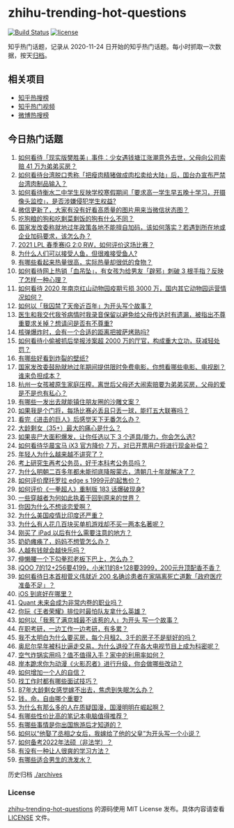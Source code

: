 # zhihu-trending-hot-questions

[![Build Status](https://github.com/justjavac/zhihu-trending-hot-questions/workflows/ci/badge.svg?branch=master)](https://github.com/justjavac/zhihu-trending-hot-questions/actions)
[![license](https://img.shields.io/github/license/justjavac/zhihu-trending-hot-questions)](https://github.com/justjavac/zhihu-trending-hot-questions/blob/master/LICENSE)

知乎热门话题，记录从 2020-11-24 日开始的知乎热门话题。每小时抓取一次数据，按天[归档](./archives)。

## 相关项目

- [知乎热搜榜](https://github.com/justjavac/zhihu-trending-top-search)
- [知乎热门视频](https://github.com/justjavac/zhihu-trending-hot-video)
- [微博热搜榜](https://github.com/justjavac/weibo-trending-hot-search)

## 今日热门话题

<!-- BEGIN -->
<!-- 最后更新时间 Thu Jan 28 2021 01:31:23 GMT+0800 (CST) -->
1. [如何看待「现实版樊胜美」事件：少女遇钱塘江涨潮意外去世，父母向公司索赔 41 万为弟弟买房？](https://www.zhihu.com/question/441074363)
1. [如何看待台湾脱口秀称「把瘦肉精猪做成肉松卖给大陆」后，国台办宣布严禁台湾肉制品输入？](https://www.zhihu.com/question/441439053)
1. [如何看待衡水二中学生反映学校寒假期间「要求高一学生早五晚十学习，开摄像头监控」，是否涉嫌侵犯学生权益?](https://www.zhihu.com/question/441266434)
1. [微信更新了，大家有没有好看高质量的图片用来当微信状态图？](https://www.zhihu.com/question/440754046)
1. [吃狗粮的狗和吃剩菜剩饭的狗有什么不同？](https://www.zhihu.com/question/424634698)
1. [国家发改委称就地过年政策各地不能擅自加码，该如何落实？若遇到所在地或企业加码要求，该怎么办？](https://www.zhihu.com/question/441407361)
1. [2021 LPL 春季赛iG 2:0 RW，如何评价这场比赛？](https://www.zhihu.com/question/441500870)
1. [为什么人们可以接受人鱼，但很难接受鱼人?](https://www.zhihu.com/question/441042938)
1. [有哪些看起来热量很高，实际热量却很低的食物？](https://www.zhihu.com/question/359675190)
1. [如何看待网上热销「血吊坠」，有女孩为给男友「辟邪」刺破 3 根手指？反映了怎样一种心理？](https://www.zhihu.com/question/441309856)
1. [如何看待 2020 年南京红山动物园疫期亏损 3000 万，国内其它动物园运营情况如何？](https://www.zhihu.com/question/441364038)
1. [如何以「我囚禁了天帝近百年」为开头写个故事？](https://www.zhihu.com/question/436573312)
1. [医生和我交代我爷病情时我录音保留以避免给父母传达时有遗漏，被指出不尊重要求关掉？想请问是否有不尊重?](https://www.zhihu.com/question/440627655)
1. [核弹爆炸时，会有一个合适的距离把披萨烤熟吗?](https://www.zhihu.com/question/440611335)
1. [如何看待小偷被抓后举报涉案超 2000 万的厅官，构成重大立功，获减轻处罚？](https://www.zhihu.com/question/441248322)
1. [有哪些好看到炸裂的壁纸?](https://www.zhihu.com/question/425110846)
1. [国家发改委鼓励就地过年期间提供限时免费电影，你想看哪些电影、电视剧？谁来负担成本？](https://www.zhihu.com/question/441430187)
1. [杭州一女孩被原生家庭压榨，离世后父母还大闹索赔要为弟弟买房，父母的爱是不是也有私心？](https://www.zhihu.com/question/358167613)
1. [有哪些一发出去就能镇住朋友圈的沙雕文案？](https://www.zhihu.com/question/441111291)
1. [如果我是个门将，每场比赛必丢且只丢一球，能打五大联赛吗？](https://www.zhihu.com/question/440028419)
1. [看完《进击的巨人》后感觉天下无番怎么办？](https://www.zhihu.com/question/440877082)
1. [大龄剩女（35+）最大的痛心是什么？](https://www.zhihu.com/question/440901341)
1. [如果丧尸大面积爆发，让你任选以下 3 个道具/能力，你会怎么选?](https://www.zhihu.com/question/439058473)
1. [如何看待华晨宝马 iX3 官方降价 7 万，对已开票用户将进行现金补偿？](https://www.zhihu.com/question/441500412)
1. [年轻人为什么越来越不讲究了？](https://www.zhihu.com/question/441215437)
1. [考上研究生再考公务员，好于本科考公务员吗？](https://www.zhihu.com/question/431566073)
1. [为什么明朝二百多年都未能彻底降服蒙古，清朝几十年就解决了？](https://www.zhihu.com/question/38222268)
1. [如何评价摩托罗拉 edge s 1999元的起售价？](https://www.zhihu.com/question/441332592)
1. [如何评价《一拳超人》重制版 183 话爆破现身?](https://www.zhihu.com/question/441212547)
1. [一些穿越者为何如此执着于回到原来的世界？](https://www.zhihu.com/question/342470067)
1. [你因为什么不想谈恋爱啊？](https://www.zhihu.com/question/440291316)
1. [为什么美国疫情比印度还严重？](https://www.zhihu.com/question/440510534)
1. [为什么有人花几百块买单机游戏却不买一两本名著呢？](https://www.zhihu.com/question/441017496)
1. [刚买了 iPad 以后有什么需要注意的地方？](https://www.zhihu.com/question/373784504)
1. [奶奶瘫痪了，妈妈不想管怎么办？](https://www.zhihu.com/question/385391030)
1. [人越有钱就会越快乐吗？](https://www.zhihu.com/question/383282003)
1. [伸懒腰一个下勾拳怼老板下巴上，怎么办？](https://www.zhihu.com/question/437933027)
1. [iQOO 7的12+256要4199，小米11的8+128要3999，200元升顶配香不香？](https://www.zhihu.com/question/439135560)
1. [如何看待日本首相菅义伟就近 200 名确诊患者在家隔离死亡道歉「政府医疗准备不足」？](https://www.zhihu.com/question/441424546)
1. [iOS 到底好在哪里？](https://www.zhihu.com/question/441291558)
1. [Quant 未来会成为非常内卷的职业吗？](https://www.zhihu.com/question/399459312)
1. [你玩《王者荣耀》排位时最怕队友拿什么英雄？](https://www.zhihu.com/question/440845787)
1. [如何以「我惹了满京城最不该惹的人」为开头 写一个故事？](https://www.zhihu.com/question/436381988)
1. [在职考研，一边工作一边考研，有多累？](https://www.zhihu.com/question/329092637)
1. [我不太明白为什么要买房，每个月租2、3千的房子不是挺好的吗？](https://www.zhihu.com/question/437461534)
1. [奥尼尔早年被科比逼走交易，为什么退役了在各大电视节目上成为科密呢？](https://www.zhihu.com/question/441041351)
1. [空气炸锅实用吗？值不值得入手？家中的利用率如何？](https://www.zhihu.com/question/60108615)
1. [岸本跪求你为动漫《火影忍者》进行升级，你会做哪些改动？](https://www.zhihu.com/question/440430224)
1. [如何增加一个人的自信？](https://www.zhihu.com/question/19553905)
1. [找工作时都有哪些面试技巧？](https://www.zhihu.com/question/306398832)
1. [87年大龄剩女感觉嫁不出去，焦虑到失眠怎么办？](https://www.zhihu.com/question/434712309)
1. [钱，命，自由哪个重要?](https://www.zhihu.com/question/439123003)
1. [为什么有那么多的人在质疑国漫，国漫明明在崛起啊？](https://www.zhihu.com/question/347726830)
1. [有哪些性价比高的笔记本电脑值得推荐？](https://www.zhihu.com/question/322974536)
1. [有哪些事情是你出国旅游后才知道的？](https://www.zhihu.com/question/441141702)
1. [如何以“他娶了丞相之女后，我嫁给了他的父皇”为开头写一个小说？](https://www.zhihu.com/question/434689945)
1. [如何备考2022年法硕（非法学）？](https://www.zhihu.com/question/398179108)
1. [有没有一种让人很爽的学习方法？](https://www.zhihu.com/question/58772932)
1. [有哪些适合男生的洗发水？](https://www.zhihu.com/question/298725045)
<!-- END -->

历史归档 [./archives](./archives)

### License

[zhihu-trending-hot-questions](https://github.com/justjavac/zhihu-trending-hot-questions) 的源码使用 MIT License 发布。具体内容请查看 [LICENSE](./LICENSE) 文件。
